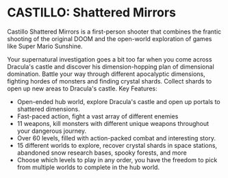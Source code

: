 # CASTILLO: Shattered Mirrors
Castillo Shattered Mirrors is a first-person shooter that combines the frantic shooting of the original DOOM and the open-world exploration of games like Super Mario Sunshine.

Your supernatural investigation goes a bit too far when you come across Dracula's castle and discover his dimension-hopping plan of dimensional domination. Battle your way through different apocalyptic dimensions, fighting hordes of monsters and finding crystal shards. Collect shards to open up new areas to Dracula's castle.
Key Features:
- Open-ended hub world, explore Dracula's castle and open up portals to shattered dimensions.
- Fast-paced action, fight a vast array of different enemies
- 11 weapons, kill monsters with different unique weapons throughout your dangerous journey.
- Over 60 levels, filled with action-packed combat and interesting story.
- 15 different worlds to explore, recover crystal shards in space stations, abandoned snow research bases, spooky forests, and more
- Choose which levels to play in any order, you have the freedom to pick from multiple worlds to complete in the hub world.
